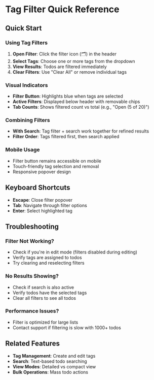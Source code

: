 # Tag Filter Quick Reference

## Quick Start

### Using Tag Filters

1. **Open Filter**: Click the filter icon (🗂️) in the header
2. **Select Tags**: Choose one or more tags from the dropdown
3. **View Results**: Todos are filtered immediately
4. **Clear Filters**: Use "Clear All" or remove individual tags

### Visual Indicators

- **Filter Button**: Highlights blue when tags are selected
- **Active Filters**: Displayed below header with removable chips
- **Tab Counts**: Shows filtered count vs total (e.g., "Open (5 of 20)")

### Combining Filters

- **With Search**: Tag filter + search work together for refined results
- **Filter Order**: Tags filtered first, then search applied

### Mobile Usage

- Filter button remains accessible on mobile
- Touch-friendly tag selection and removal
- Responsive popover design

## Keyboard Shortcuts

- **Escape**: Close filter popover
- **Tab**: Navigate through filter options
- **Enter**: Select highlighted tag

## Troubleshooting

### Filter Not Working?

- Check if you're in edit mode (filters disabled during editing)
- Verify tags are assigned to todos
- Try clearing and reselecting filters

### No Results Showing?

- Check if search is also active
- Verify todos have the selected tags
- Clear all filters to see all todos

### Performance Issues?

- Filter is optimized for large lists
- Contact support if filtering is slow with 1000+ todos

## Related Features

- **Tag Management**: Create and edit tags
- **Search**: Text-based todo searching
- **View Modes**: Detailed vs compact view
- **Bulk Operations**: Mass todo actions
